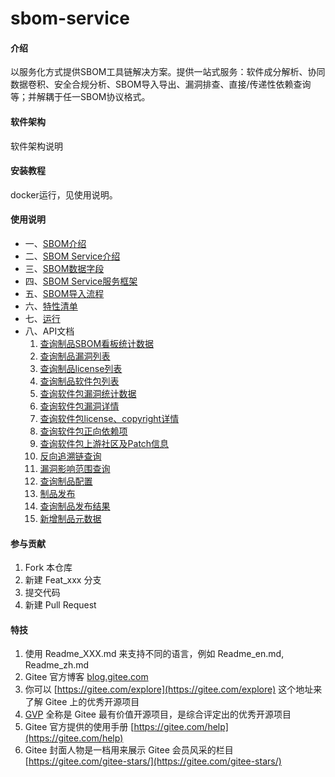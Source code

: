 # sbom-service

#### 介绍
以服务化方式提供SBOM工具链解决方案。提供一站式服务：软件成分解析、协同数据卷积、安全合规分析、SBOM导入导出、漏洞排查、直接/传递性依赖查询等；并解耦于任一SBOM协议格式。

#### 软件架构
软件架构说明


#### 安装教程

docker运行，见使用说明。


#### 使用说明

* 一、[SBOM介绍](doc/sbom/whatIsSbom.md)
* 二、[SBOM Service介绍](doc/sbom/sbomService.md)
* 三、[SBOM数据字段](doc/sbom/sbomFields.md)
* 四、[SBOM Service服务框架](doc/module/module.md)
* 五、[SBOM导入流程](doc/import_sbom/importSbom.md)
* 六、[特性清单](doc/features/features.md)
* 七、[运行](doc/run/howToRun.md)
* 八、API文档
  1. [查询制品SBOM看板统计数据](doc/api/查询制品SBOM看板统计数据.md)
  2. [查询制品漏洞列表](doc/api/查询制品漏洞列表.md)
  3. [查询制品license列表](doc/api/查询制品license列表.md)
  4. [查询制品软件包列表](doc/api/查询制品软件包列表.md)
  5. [查询软件包漏洞统计数据](doc/api/查询软件包漏洞统计数据.md)
  6. [查询软件包漏洞详情](doc/api/查询软件包漏洞详情.md)
  7. [查询软件包license、copyright详情](doc/api/查询软件包license、copyright详情.md)
  8. [查询软件包正向依赖项](doc/api/查询软件包正向依赖项.md)
  9. [查询软件包上游社区及Patch信息](doc/api/查询软件包上游社区及Patch信息.md)
  10. [反向追溯链查询](doc/api/反向追溯链查询.md)
  11. [漏洞影响范围查询](doc/api/漏洞影响范围查询.md)
  12. [查询制品配置](doc/api/查询制品配置.md)
  13. [制品发布](doc/api/制品发布.md)
  14. [查询制品发布结果](doc/api/查询制品发布结果.md)
  15. [新增制品元数据](doc/api/新增制品元数据.md)

#### 参与贡献

1.  Fork 本仓库
2.  新建 Feat_xxx 分支
3.  提交代码
4.  新建 Pull Request


#### 特技

1.  使用 Readme\_XXX.md 来支持不同的语言，例如 Readme\_en.md, Readme\_zh.md
2.  Gitee 官方博客 [blog.gitee.com](https://blog.gitee.com)
3.  你可以 [https://gitee.com/explore](https://gitee.com/explore) 这个地址来了解 Gitee 上的优秀开源项目
4.  [GVP](https://gitee.com/gvp) 全称是 Gitee 最有价值开源项目，是综合评定出的优秀开源项目
5.  Gitee 官方提供的使用手册 [https://gitee.com/help](https://gitee.com/help)
6.  Gitee 封面人物是一档用来展示 Gitee 会员风采的栏目 [https://gitee.com/gitee-stars/](https://gitee.com/gitee-stars/)
